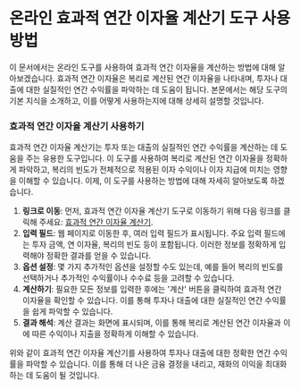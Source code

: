 온라인 효과적 연간 이자율 계산기 도구 사용 방법
===========================

이 문서에서는 온라인 도구를 사용하여 효과적 연간 이자율을 계산하는 방법에 대해 알아보겠습니다. 효과적 연간 이자율은 복리로 계산된 연간 이자율을 나타내며, 투자나 대출에 대한 실질적인 연간 수익률을 파악하는 데 도움이 됩니다. 본문에서는 해당 도구의 기본 지식을 소개하고, 이를 어떻게 사용하는지에 대해 상세히 설명할 것입니다.

### 효과적 연간 이자율 계산기 사용하기

효과적 연간 이자율 계산기는 투자 또는 대출의 실질적인 연간 수익률을 계산하는 데 도움을 주는 유용한 도구입니다. 이 도구를 사용하여 복리로 계산된 연간 이자율을 정확하게 파악하고, 복리의 빈도가 전체적으로 적용된 이자 수익이나 이자 지급에 미치는 영향을 이해할 수 있습니다. 이제, 이 도구를 사용하는 방법에 대해 자세히 알아보도록 하겠습니다.

1. **링크로 이동**: 먼저, 효과적 연간 이자율 계산기 도구로 이동하기 위해 다음 링크를 클릭해 주세요: [효과적 연간 이자율 계산기](https://www.onlinecalculatorsfree.com/ko/financial/effective-annual-rate-calculator.html).
2. **입력 필드**: 웹 페이지로 이동한 후, 여러 입력 필드가 표시됩니다. 주요 입력 필드에는 투자 금액, 연 이자율, 복리의 빈도 등이 포함됩니다. 이러한 정보를 정확하게 입력해야 정확한 결과를 얻을 수 있습니다.
3. **옵션 설정**: 몇 가지 추가적인 옵션을 설정할 수도 있는데, 예를 들어 복리의 빈도를 선택하거나 추가적인 수익률이나 수수료 등을 고려할 수 있습니다.
4. **계산하기**: 필요한 모든 정보를 입력한 후에는 '계산' 버튼을 클릭하여 효과적 연간 이자율을 확인할 수 있습니다. 이를 통해 투자나 대출에 대한 실질적인 연간 수익률을 쉽게 파악할 수 있습니다.
5. **결과 해석**: 계산 결과는 화면에 표시되며, 이를 통해 복리로 계산된 연간 이자율과 이에 따른 수익이나 지출을 정확하게 이해할 수 있습니다.

위와 같이 효과적 연간 이자율 계산기를 사용하여 투자나 대출에 대한 정확한 연간 수익률을 파악할 수 있습니다. 이를 통해 더 나은 금융 결정을 내리고, 재화의 이익을 최대화하는 데 도움이 될 것입니다.